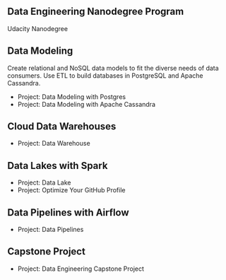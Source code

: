 ## Data Engineering Nanodegree Program ##
Udacity Nanodegree

## Data Modeling ##
Create relational and NoSQL data models to fit the diverse needs of data consumers. Use ETL to build databases in PostgreSQL and Apache Cassandra.

- Project: Data Modeling with Postgres
- Project: Data Modeling with Apache Cassandra

## Cloud Data Warehouses ##
- Project: Data Warehouse

## Data Lakes with Spark ##
- Project: Data Lake
- Project: Optimize Your GitHub Profile

## Data Pipelines with Airflow ##
- Project: Data Pipelines

## Capstone Project ##
- Project: Data Engineering Capstone Project
